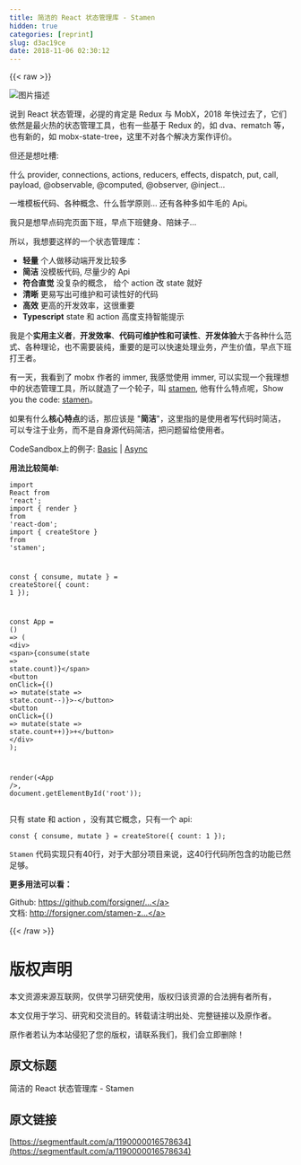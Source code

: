 ```yaml
---
title: 简洁的 React 状态管理库 - Stamen
hidden: true
categories: [reprint]
slug: d3ac19ce
date: 2018-11-06 02:30:12
---
```


{{< raw >}}
<p><span class="img-wrap"><img data-src="/img/bVbhI3j?w=670&amp;h=551" src="https://static.alili.tech/img/bVbhI3j?w=670&amp;h=551" alt="&#x56FE;&#x7247;&#x63CF;&#x8FF0;" title="&#x56FE;&#x7247;&#x63CF;&#x8FF0;" style="cursor:pointer;display:inline"></span></p><p>&#x8BF4;&#x5230; React &#x72B6;&#x6001;&#x7BA1;&#x7406;&#xFF0C;&#x5FC5;&#x63D0;&#x7684;&#x80AF;&#x5B9A;&#x662F; Redux &#x4E0E; MobX&#xFF0C;2018 &#x5E74;&#x5FEB;&#x8FC7;&#x53BB;&#x4E86;&#xFF0C;&#x5B83;&#x4EEC;&#x4F9D;&#x7136;&#x662F;&#x6700;&#x706B;&#x70ED;&#x7684;&#x72B6;&#x6001;&#x7BA1;&#x7406;&#x5DE5;&#x5177;&#xFF0C;&#x4E5F;&#x6709;&#x4E00;&#x4E9B;&#x57FA;&#x4E8E; Redux &#x7684;&#xFF0C;&#x5982; dva&#x3001;rematch &#x7B49;&#xFF0C;&#x4E5F;&#x6709;&#x65B0;&#x7684;&#xFF0C;&#x5982; mobx-state-tree&#xFF0C;&#x8FD9;&#x91CC;&#x4E0D;&#x5BF9;&#x5404;&#x4E2A;&#x89E3;&#x51B3;&#x65B9;&#x6848;&#x4F5C;&#x8BC4;&#x4EF7;&#x3002;</p><p>&#x4F46;&#x8FD8;&#x662F;&#x60F3;&#x5410;&#x69FD;:</p><p>&#x4EC0;&#x4E48; provider, connections, actions, reducers, effects, dispatch, put, call, payload, @observable, @computed, @observer, @inject...</p><p>&#x4E00;&#x5806;&#x6A21;&#x677F;&#x4EE3;&#x7801;&#x3001;&#x5404;&#x79CD;&#x6982;&#x5FF5;&#x3001;&#x4EC0;&#x4E48;&#x54F2;&#x5B66;&#x539F;&#x5219;... &#x8FD8;&#x6709;&#x5404;&#x79CD;&#x591A;&#x5982;&#x725B;&#x6BDB;&#x7684; Api&#x3002;</p><p>&#x6211;&#x53EA;&#x662F;&#x60F3;&#x65E9;&#x70B9;&#x7801;&#x5B8C;&#x9875;&#x9762;&#x4E0B;&#x73ED;&#xFF0C;&#x65E9;&#x70B9;&#x4E0B;&#x73ED;&#x5065;&#x8EAB;&#x3001;&#x966A;&#x59B9;&#x5B50;...</p><p>&#x6240;&#x4EE5;&#xFF0C;&#x6211;&#x60F3;&#x8981;&#x8FD9;&#x6837;&#x7684;&#x4E00;&#x4E2A;&#x72B6;&#x6001;&#x7BA1;&#x7406;&#x5E93;&#xFF1A;</p><ul><li><strong>&#x8F7B;&#x91CF;</strong> &#x4E2A;&#x4EBA;&#x505A;&#x79FB;&#x52A8;&#x7AEF;&#x5F00;&#x53D1;&#x6BD4;&#x8F83;&#x591A;</li><li><strong>&#x7B80;&#x6D01;</strong> &#x6CA1;&#x6A21;&#x677F;&#x4EE3;&#x7801;, &#x5C3D;&#x91CF;&#x5C11;&#x7684; Api</li><li><strong>&#x7B26;&#x5408;&#x76F4;&#x89C9;</strong> &#x6CA1;&#x590D;&#x6742;&#x7684;&#x6982;&#x5FF5;&#xFF0C; &#x7ED9;&#x4E2A; action &#x6539; state &#x5C31;&#x597D;</li><li><strong>&#x6E05;&#x6670;</strong> &#x66F4;&#x6613;&#x5199;&#x51FA;&#x53EF;&#x7EF4;&#x62A4;&#x548C;&#x53EF;&#x8BFB;&#x6027;&#x597D;&#x7684;&#x4EE3;&#x7801;</li><li><strong>&#x9AD8;&#x6548;</strong> &#x66F4;&#x9AD8;&#x7684;&#x5F00;&#x53D1;&#x6548;&#x7387;&#xFF0C;&#x8FD9;&#x5F88;&#x91CD;&#x8981;</li><li><strong>Typescript</strong> state &#x548C; action &#x9AD8;&#x5EA6;&#x652F;&#x6301;&#x667A;&#x80FD;&#x63D0;&#x793A;</li></ul><p>&#x6211;&#x662F;&#x4E2A;<strong>&#x5B9E;&#x7528;&#x4E3B;&#x4E49;&#x8005;</strong>&#xFF0C;<strong>&#x5F00;&#x53D1;&#x6548;&#x7387;</strong>&#x3001;<strong>&#x4EE3;&#x7801;&#x53EF;&#x7EF4;&#x62A4;&#x6027;&#x548C;&#x53EF;&#x8BFB;&#x6027;</strong>&#x3001;<strong>&#x5F00;&#x53D1;&#x4F53;&#x9A8C;</strong>&#x5927;&#x4E8E;&#x5404;&#x79CD;&#x4EC0;&#x4E48;&#x8303;&#x5F0F;&#x3001;&#x5404;&#x79CD;&#x7406;&#x8BBA;&#xFF0C;&#x4E5F;&#x4E0D;&#x9700;&#x8981;&#x88C5;&#x7EAF;&#xFF0C;&#x91CD;&#x8981;&#x7684;&#x662F;&#x53EF;&#x4EE5;&#x5FEB;&#x901F;&#x5904;&#x7406;&#x4E1A;&#x52A1;&#xFF0C;&#x4EA7;&#x751F;&#x4EF7;&#x503C;&#xFF0C;&#x65E9;&#x70B9;&#x4E0B;&#x73ED;&#x6253;&#x738B;&#x8005;&#x3002;</p><p>&#x6709;&#x4E00;&#x5929;&#xFF0C;&#x6211;&#x770B;&#x5230;&#x4E86; mobx &#x4F5C;&#x8005;&#x7684; immer, &#x6211;&#x611F;&#x89C9;&#x4F7F;&#x7528; immer, &#x53EF;&#x4EE5;&#x5B9E;&#x73B0;&#x4E00;&#x4E2A;&#x6211;&#x7406;&#x60F3;&#x4E2D;&#x7684;&#x72B6;&#x6001;&#x7BA1;&#x7406;&#x5DE5;&#x5177;&#xFF0C;&#x6240;&#x4EE5;&#x5C31;&#x9020;&#x4E86;&#x4E00;&#x4E2A;&#x8F6E;&#x5B50;&#xFF0C;&#x53EB; <a href="https://github.com/forsigner/stamen" rel="nofollow noreferrer" target="_blank">stamen</a>, &#x4ED6;&#x6709;&#x4EC0;&#x4E48;&#x7279;&#x70B9;&#x5462;&#xFF0C;Show you the code: <a href="https://github.com/forsigner/stamen" rel="nofollow noreferrer" target="_blank">stamen</a>&#x3002;</p><p>&#x5982;&#x679C;&#x6709;&#x4EC0;&#x4E48;<strong>&#x6838;&#x5FC3;&#x7279;&#x70B9;</strong>&#x7684;&#x8BDD;&#xFF0C;&#x90A3;&#x5E94;&#x8BE5;&#x662F; &quot;<strong>&#x7B80;&#x6D01;</strong>&quot;&#xFF0C;&#x8FD9;&#x91CC;&#x6307;&#x7684;&#x662F;&#x4F7F;&#x7528;&#x8005;&#x5199;&#x4EE3;&#x7801;&#x65F6;&#x7B80;&#x6D01;&#xFF0C;&#x53EF;&#x4EE5;&#x4E13;&#x6CE8;&#x4E8E;&#x4E1A;&#x52A1;&#xFF0C;&#x800C;&#x4E0D;&#x662F;&#x81EA;&#x8EAB;&#x6E90;&#x4EE3;&#x7801;&#x7B80;&#x6D01;&#xFF0C;&#x628A;&#x95EE;&#x9898;&#x7559;&#x7ED9;&#x4F7F;&#x7528;&#x8005;&#x3002;</p><p>CodeSandbox&#x4E0A;&#x7684;&#x4F8B;&#x5B50;: <a href="https://codesandbox.io/s/0vrrlkjx5w" rel="nofollow noreferrer" target="_blank">Basic</a> | <a href="https://codesandbox.io/s/kmq65p3l97" rel="nofollow noreferrer" target="_blank">Async</a></p><p><strong>&#x7528;&#x6CD5;&#x6BD4;&#x8F83;&#x7B80;&#x5355;:</strong></p><div class="widget-codetool" style="display:none"><div class="widget-codetool--inner"><span class="selectCode code-tool" data-toggle="tooltip" data-placement="top" title="" data-original-title="&#x5168;&#x9009;"></span> <span type="button" class="copyCode code-tool" data-toggle="tooltip" data-placement="top" data-clipboard-text="import React from &apos;react&apos;;
import { render } from &apos;react-dom&apos;;
import { createStore } from &apos;stamen&apos;;

const { consume, mutate } = createStore({ count: 1 });

const App = () =&gt; (
  &lt;div&gt;
    &lt;span&gt;{consume(state =&gt; state.count)}&lt;/span&gt;
    &lt;button onClick={() =&gt; mutate(state =&gt; state.count--)}&gt;-&lt;/button&gt;
    &lt;button onClick={() =&gt; mutate(state =&gt; state.count++)}&gt;+&lt;/button&gt;
  &lt;/div&gt;
);

render(&lt;App /&gt;, document.getElementById(&apos;root&apos;));" title="" data-original-title="&#x590D;&#x5236;"></span> <span type="button" class="saveToNote code-tool" data-toggle="tooltip" data-placement="top" title="" data-original-title="&#x653E;&#x8FDB;&#x7B14;&#x8BB0;"></span></div></div><pre class="javascript hljs"><code class="js"><span class="hljs-keyword">import</span> React <span class="hljs-keyword">from</span> <span class="hljs-string">&apos;react&apos;</span>;
<span class="hljs-keyword">import</span> { render } <span class="hljs-keyword">from</span> <span class="hljs-string">&apos;react-dom&apos;</span>;
<span class="hljs-keyword">import</span> { createStore } <span class="hljs-keyword">from</span> <span class="hljs-string">&apos;stamen&apos;</span>;

<span class="hljs-keyword">const</span> { consume, mutate } = createStore({ <span class="hljs-attr">count</span>: <span class="hljs-number">1</span> });

<span class="hljs-keyword">const</span> App = <span class="hljs-function"><span class="hljs-params">()</span> =&gt;</span> (
  <span class="xml"><span class="hljs-tag">&lt;<span class="hljs-name">div</span>&gt;</span>
    <span class="hljs-tag">&lt;<span class="hljs-name">span</span>&gt;</span>{consume(state =&gt; state.count)}<span class="hljs-tag">&lt;/<span class="hljs-name">span</span>&gt;</span>
    <span class="hljs-tag">&lt;<span class="hljs-name">button</span> <span class="hljs-attr">onClick</span>=<span class="hljs-string">{()</span> =&gt;</span> mutate(state =&gt; state.count--)}&gt;-<span class="hljs-tag">&lt;/<span class="hljs-name">button</span>&gt;</span>
    <span class="hljs-tag">&lt;<span class="hljs-name">button</span> <span class="hljs-attr">onClick</span>=<span class="hljs-string">{()</span> =&gt;</span> mutate(state =&gt; state.count++)}&gt;+<span class="hljs-tag">&lt;/<span class="hljs-name">button</span>&gt;</span>
  <span class="hljs-tag">&lt;/<span class="hljs-name">div</span>&gt;</span></span>
);

render(<span class="xml"><span class="hljs-tag">&lt;<span class="hljs-name">App</span> /&gt;</span>, document.getElementById(&apos;root&apos;));</span></code></pre><p>&#x53EA;&#x6709; state &#x548C; action &#xFF0C;&#x6CA1;&#x6709;&#x5176;&#x5B83;&#x6982;&#x5FF5;&#xFF0C;&#x53EA;&#x6709;&#x4E00;&#x4E2A; api:</p><div class="widget-codetool" style="display:none"><div class="widget-codetool--inner"><span class="selectCode code-tool" data-toggle="tooltip" data-placement="top" title="" data-original-title="&#x5168;&#x9009;"></span> <span type="button" class="copyCode code-tool" data-toggle="tooltip" data-placement="top" data-clipboard-text="const { consume, mutate } = createStore({ count: 1 });" title="" data-original-title="&#x590D;&#x5236;"></span> <span type="button" class="saveToNote code-tool" data-toggle="tooltip" data-placement="top" title="" data-original-title="&#x653E;&#x8FDB;&#x7B14;&#x8BB0;"></span></div></div><pre class="javascript hljs"><code class="js" style="word-break:break-word;white-space:initial"><span class="hljs-keyword">const</span> { consume, mutate } = createStore({ <span class="hljs-attr">count</span>: <span class="hljs-number">1</span> });</code></pre><p><code>Stamen</code> &#x4EE3;&#x7801;&#x5B9E;&#x73B0;&#x53EA;&#x6709;40&#x884C;&#xFF0C;&#x5BF9;&#x4E8E;&#x5927;&#x90E8;&#x5206;&#x9879;&#x76EE;&#x6765;&#x8BF4;&#xFF0C;&#x8FD9;40&#x884C;&#x4EE3;&#x7801;&#x6240;&#x5305;&#x542B;&#x7684;&#x529F;&#x80FD;&#x5DF2;&#x7136;&#x8DB3;&#x591F;&#x3002;</p><p><strong>&#x66F4;&#x591A;&#x7528;&#x6CD5;&#x53EF;&#x4EE5;&#x770B;&#xFF1A;</strong></p><p>Github: <a href="https://github.com/forsigner/stamen" rel="nofollow noreferrer" target="_blank">https://github.com/forsigner/...</a><br>&#x6587;&#x6863;: <a href="http://forsigner.com/stamen-zh-cn" rel="nofollow noreferrer" target="_blank">http://forsigner.com/stamen-z...</a></p>
{{< /raw >}}

# 版权声明
本文资源来源互联网，仅供学习研究使用，版权归该资源的合法拥有者所有，

本文仅用于学习、研究和交流目的。转载请注明出处、完整链接以及原作者。 

原作者若认为本站侵犯了您的版权，请联系我们，我们会立即删除！

## 原文标题
简洁的 React 状态管理库 - Stamen

## 原文链接
[https://segmentfault.com/a/1190000016578634](https://segmentfault.com/a/1190000016578634)

